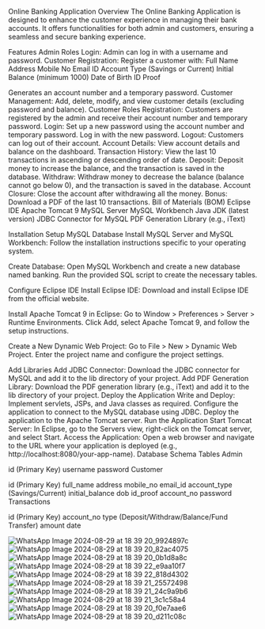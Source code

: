Online Banking Application
Overview
The Online Banking Application is designed to enhance the customer experience in managing their bank accounts. It offers functionalities for both admin and customers, ensuring a seamless and secure banking experience.

Features
Admin Roles
Login: Admin can log in with a username and password.
Customer Registration: Register a customer with:
Full Name
Address
Mobile No
Email ID
Account Type (Savings or Current)
Initial Balance (minimum 1000)
Date of Birth
ID Proof

Generates an account number and a temporary password.
Customer Management: Add, delete, modify, and view customer details (excluding password and balance).
Customer Roles
Registration: Customers are registered by the admin and receive their account number and temporary password.
Login: Set up a new password using the account number and temporary password. Log in with the new password.
Logout: Customers can log out of their account.
Account Details: View account details and balance on the dashboard.
Transaction History: View the last 10 transactions in ascending or descending order of date.
Deposit: Deposit money to increase the balance, and the transaction is saved in the database.
Withdraw: Withdraw money to decrease the balance (balance cannot go below 0), and the transaction is saved in the database.
Account Closure: Close the account after withdrawing all the money.
Bonus: Download a PDF of the last 10 transactions.
Bill of Materials (BOM)
Eclipse IDE
Apache Tomcat 9
MySQL Server
MySQL Workbench
Java JDK (latest version)
JDBC Connector for MySQL
PDF Generation Library (e.g., iText)

Installation
Setup MySQL Database
Install MySQL Server and MySQL Workbench: Follow the installation instructions specific to your operating system.

Create Database:
Open MySQL Workbench and create a new database named banking.
Run the provided SQL script to create the necessary tables.

Configure Eclipse IDE
Install Eclipse IDE: Download and install Eclipse IDE from the official website.

Install Apache Tomcat 9 in Eclipse:
Go to Window > Preferences > Server > Runtime Environments.
Click Add, select Apache Tomcat 9, and follow the setup instructions.

Create a New Dynamic Web Project:
Go to File > New > Dynamic Web Project.
Enter the project name and configure the project settings.

Add Libraries
Add JDBC Connector:
Download the JDBC connector for MySQL and add it to the lib directory of your project.
Add PDF Generation Library:
Download the PDF generation library (e.g., iText) and add it to the lib directory of your project.
Deploy the Application
Write and Deploy:
Implement servlets, JSPs, and Java classes as required.
Configure the application to connect to the MySQL database using JDBC.
Deploy the application to the Apache Tomcat server.
Run the Application
Start Tomcat Server:
In Eclipse, go to the Servers view, right-click on the Tomcat server, and select Start.
Access the Application:
Open a web browser and navigate to the URL where your application is deployed (e.g., http://localhost:8080/your-app-name).
Database Schema
Tables
Admin

id (Primary Key)
username
password
Customer

id (Primary Key)
full_name
address
mobile_no
email_id
account_type (Savings/Current)
initial_balance
dob
id_proof
account_no
password
Transactions

id (Primary Key)
account_no
type (Deposit/Withdraw/Balance/Fund Transfer)
amount
date



![WhatsApp Image 2024-08-29 at 18 39 20_9924897c](https://github.com/user-attachments/assets/303d63cf-a0ec-48eb-b009-d5c5bbef5562)
![WhatsApp Image 2024-08-29 at 18 39 20_82ac4075](https://github.com/user-attachments/assets/e393e78c-de11-46a6-af16-2d87c7a4dbad)
![WhatsApp Image 2024-08-29 at 18 39 20_0b1d8a8c](https://github.com/user-attachments/assets/afbc07a5-5a53-4b3d-a7b3-932064df4f66)
![WhatsApp Image 2024-08-29 at 18 39 22_e9aa10f7](https://github.com/user-attachments/assets/2fb7a880-9bb5-45ea-bd46-36df03dc6cdc)
![WhatsApp Image 2024-08-29 at 18 39 22_818d4302](https://github.com/user-attachments/assets/73ecae42-a10a-435d-8111-ac4cb8a73612)
![WhatsApp Image 2024-08-29 at 18 39 21_25572498](https://github.com/user-attachments/assets/91944f70-ce26-4e06-9262-526c3b9e8202)
![WhatsApp Image 2024-08-29 at 18 39 21_24c9a9b6](https://github.com/user-attachments/assets/ddb880cb-8b4f-4293-9638-018066b8de93)
![WhatsApp Image 2024-08-29 at 18 39 21_3c1c58a4](https://github.com/user-attachments/assets/af8a6274-e72e-43b6-8159-00a8ce54beed)
![WhatsApp Image 2024-08-29 at 18 39 20_f0e7aae6](https://github.com/user-attachments/assets/43c5864e-2ae8-471b-aa3e-2575ef85fdf3)
![WhatsApp Image 2024-08-29 at 18 39 20_d211c08c](https://github.com/user-attachments/assets/3da9db3d-d705-42f2-8593-b01b9d4e7046)

